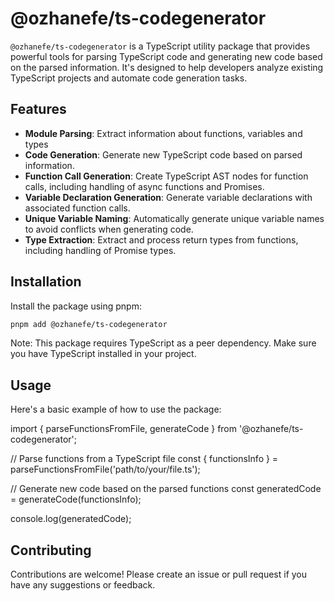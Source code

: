 # @ozhanefe/ts-codegenerator

`@ozhanefe/ts-codegenerator` is a TypeScript utility package that provides powerful tools for parsing TypeScript code and generating new code based on the parsed information. It's designed to help developers analyze existing TypeScript projects and automate code generation tasks.

## Features

- **Module Parsing**: Extract information about functions, variables and types
- **Code Generation**: Generate new TypeScript code based on parsed information.
- **Function Call Generation**: Create TypeScript AST nodes for function calls, including handling of async functions and Promises.
- **Variable Declaration Generation**: Generate variable declarations with associated function calls.
- **Unique Variable Naming**: Automatically generate unique variable names to avoid conflicts when generating code.
- **Type Extraction**: Extract and process return types from functions, including handling of Promise types.

## Installation

Install the package using pnpm:

```bash
pnpm add @ozhanefe/ts-codegenerator
```

Note: This package requires TypeScript as a peer dependency. Make sure you have TypeScript installed in your project.

## Usage

Here's a basic example of how to use the package:

import { parseFunctionsFromFile, generateCode } from '@ozhanefe/ts-codegenerator';

// Parse functions from a TypeScript file
const { functionsInfo } = parseFunctionsFromFile('path/to/your/file.ts');

// Generate new code based on the parsed functions
const generatedCode = generateCode(functionsInfo);

console.log(generatedCode);

## Contributing

Contributions are welcome! Please create an issue or pull request if you have any suggestions or feedback.
